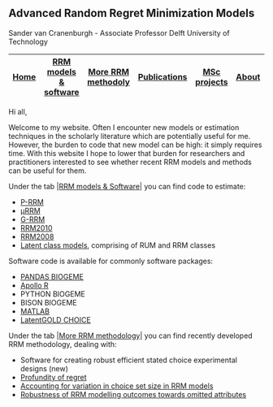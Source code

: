 ## Advanced Random Regret Minimization Models

 Sander van Cranenburgh - Associate Professor Delft University of Technology
 
| [Home]() | [RRM models & software](https://github.com/sandervancranenburgh/advancedRRMmodels/tree/main/RRM%20Models%20%26%20Software/) | [More RRM methodoly](https://github.com/sandervancranenburgh/advancedRRMmodels/More%20RRM%20methodology)  | [Publications](https://github.com/sandervancranenburgh/advancedRRMmodels/Publications) | [MSc projects](https://github.com/sandervancranenburgh/advancedRRMmodels/MSc%20projects) | [About](https://github.com/sandervancranenburgh/advancedRRMmodels/About) | [More](https://github.com/sandervancranenburgh/advancedRRMmodels/More)
--|--|--|--|--|--|--

Hi all,

Welcome to my website. Often I encounter new models or estimation techniques in the scholarly literature which are potentially useful for me. However, the burden to code that new model can be high: it simply requires time. With this website I hope to lower that burden for  researchers  and  practitioners interested to see whether recent RRM models and methods can be useful for them.

Under the tab |[RRM models & Software](https://github.com/sandervancranenburgh/advancedRRMmodels/RRM%20models%20%26%20Software)| you can find code to estimate:

-   [P-RRM](https://github.com/sandervancranenburgh/advancedRRMmodels/tree/main/RRM%20Models%20%26%20Software/P-RRM) 
-   [μRRM](https://github.com/sandervancranenburgh/advancedRRMmodels/tree/main/RRM%20Models%20%26%20Software/%C2%B5RRM)
-   [G-RRM](https://github.com/sandervancranenburgh/advancedRRMmodels/tree/main/RRM%20Models%20%26%20Software/G-RRM)
-   [RRM2010](https://github.com/sandervancranenburgh/advancedRRMmodels/tree/main/RRM%20Models%20%26%20Software/RRM2010)
-   [RRM2008](https://github.com/sandervancranenburgh/advancedRRMmodels/tree/main/RRM%20Models%20%26%20Software/RRM2008)
-   [Latent class models](https://github.com/sandervancranenburgh/advancedRRMmodels/tree/main/RRM%20Models%20%26%20Software/Latent%20class%20models), comprising of RUM and RRM classes

Software code is available for commonly software packages:

-   [PANDAS BIOGEME](http://biogeme.epfl.ch/)
-   [Apollo R](http://www.apollochoicemodelling.com/)
-   PYTHON BIOGEME
-   BISON BIOGEME
-   [MATLAB](http://nl.mathworks.com/products/matlab/)
-   [LatentGOLD CHOICE](http://www.statisticalinnovations.com/)


Under the tab |[More RRM methodology](https://github.com/sandervancranenburgh/advancedRRMmodels/tree/main/RRM%20Methodology/)| you can find recently developed RRM methodology, dealing with:

-   Software for creating robust efficient stated choice experimental designs  (new)
-   [Profundity of regret](https://github.com/sandervancranenburgh/advancedRRMmodels/tree/main/RRM%20Methodology/Profundity%20of%20regret)
-   [Accounting for variation in choice set size in RRM models](https://github.com/sandervancranenburgh/advancedRRMmodels/tree/main/RRM%20Methodology/)
-   [Robustness of RRM modelling outcomes towards omitted attributes](https://github.com/sandervancranenburgh/advancedRRMmodels/tree/main/RRM%20Methodology/)
